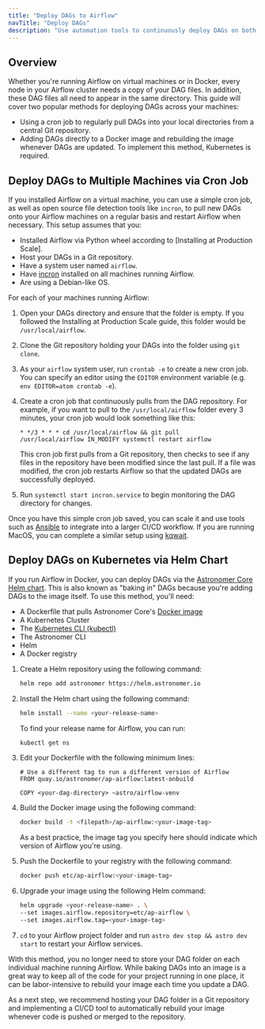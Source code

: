 ```yaml
---
title: "Deploy DAGs to Airflow"
navTitle: "Deploy DAGs"
description: "Use automation tools to continuously deploy DAGs on both virtual machines and Docker."
---
```


## Overview

Whether you're running Airflow on virtual machines or in Docker, every node in your Airflow cluster needs a copy of your DAG files. In addition, these DAG files all need to appear in the same directory. This guide will cover two popular methods for deploying DAGs across your machines:

- Using a cron job to regularly pull DAGs into your local directories from a central Git repository.
- Adding DAGs directly to a Docker image and rebuilding the image whenever DAGs are updated. To implement this method, Kubernetes is required.


## Deploy DAGs to Multiple Machines via Cron Job

If you installed Airflow on a virtual machine, you can use a simple cron job, as well as open source file detection tools like `incron`, to pull new DAGs onto your Airflow machines on a regular basis and restart Airflow when necessary. This setup assumes that you:

- Installed Airflow via Python wheel according to [Installing at Production Scale].
- Host your DAGs in a Git repository.
- Have a system user named `airflow`.
- Have [incron](https://github.com/sschober/kqwait) installed on all machines running Airflow.
- Are using a Debian-like OS.

For each of your machines running Airflow:

1. Open your DAGs directory and ensure that the folder is empty. If you followed the Installing at Production Scale guide, this folder would be `/usr/local/airflow`.

2. Clone the Git repository holding your DAGs into the folder using `git clone`.

3. As your `airflow` system user, run `crontab -e` to create a new cron job. You can specify an editor using the `EDITOR` environment variable (e.g. `env EDITOR=atom crontab -e`).

4. Create a cron job that continuously pulls from the DAG repository. For example, if you want to pull to the `/usr/local/airflow` folder every 3 minutes, your cron job would look something like this:

    ```
    * */3 * * * cd /usr/local/airflow && git pull
    /usr/local/airflow IN_MODIFY systemctl restart airflow
    ```

    This cron job first pulls from a Git repository, then checks to see if any files in the repository have been modified since the last pull. If a file was modified, the cron job restarts Airflow so that the updated DAGs are successfully deployed.

5. Run `systemctl start incron.service` to begin monitoring the DAG directory for changes.

Once you have this simple cron job saved, you can scale it and use tools such as [Ansible](https://docs.ansible.com/ansible/latest/user_guide/index.html) to integrate into a larger CI/CD workflow. If you are running MacOS, you can complete a similar setup using [kqwait](https://github.com/sschober/kqwait).

## Deploy DAGs on Kubernetes via Helm Chart

If you run Airflow in Docker, you can deploy DAGs via the [Astronomer Core Helm chart](https://github.com/astronomer/airflow-chart). This is also known as "baking in" DAGs because you're adding DAGs to the image itself.  To use this method, you'll need:

- A Dockerfile that pulls Astronomer Core's [Docker image](https://hub.docker.com/r/astronomerinc/ap-airflow)
- A Kubernetes Cluster
- The [Kubernetes CLI (kubectl)](https://kubernetes.io/docs/tasks/tools/)
- The Astronomer CLI
- Helm
- A Docker registry

1. Create a Helm repository using the following command:

    ```sh
    helm repo add astronomer https://helm.astronomer.io
    ```

2. Install the Helm chart using the following command:

    ```sh
    helm install --name <your-release-name>
    ```

    To find your release name for Airflow, you can run:

    ```sh
    kubectl get ns
    ```

3. Edit your Dockerfile with the following minimum lines:

    ```
    # Use a different tag to run a different version of Airflow
    FROM quay.io/astronomer/ap-airflow:latest-onbuild

    COPY <your-dag-directory> ~astro/airflow-venv
    ```

4. Build the Docker image using the following command:

    ```sh
    docker build -t <filepath>/ap-airflow:<your-image-tag>
    ```

    As a best practice, the image tag you specify here should indicate which version of Airflow you're using.

5. Push the Dockerfile to your registry with the following command:

    ```sh
    docker push etc/ap-airflow:<your-image-tag>
    ```

6. Upgrade your image using the following Helm command:

    ```sh
    helm upgrade <your-release-name> . \
    --set images.airflow.repository=etc/ap-airflow \
    --set images.airflow.tag=<your-image-tag>
    ```

7. `cd` to your Airflow project folder and run `astro dev stop && astro dev start` to restart your Airflow services.

With this method, you no longer need to store your DAG folder on each individual machine running Airflow. While baking DAGs into an image is a great way to keep all of the code for your project running in one place, it can be labor-intensive to rebuild your image each time you update a DAG.

As a next step, we recommend hosting your DAG folder in a Git repository and implementing a CI/CD tool to automatically rebuild your image whenever code is pushed or merged to the repository.  
